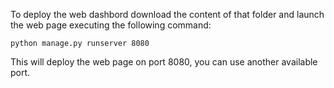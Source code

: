 To deploy the web dashbord download the content of that folder and launch the web page executing the following command:

```
python manage.py runserver 8080
```

This will deploy the web page on port 8080, you can use another available port.
